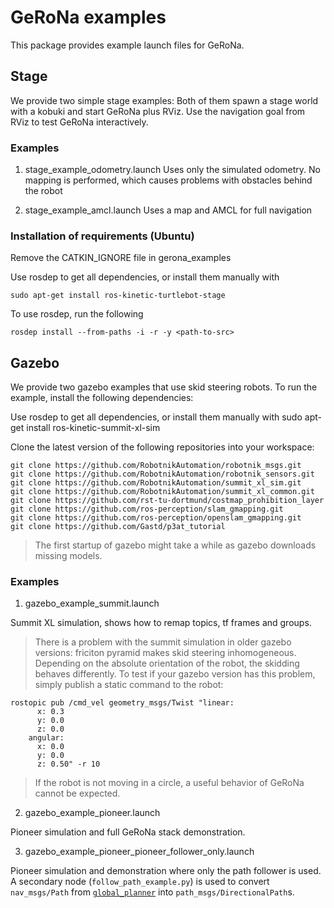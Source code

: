 # GeRoNa examples

This package provides example launch files for GeRoNa.

## Stage


We provide two simple stage examples:
Both of them spawn a stage world with a kobuki and start GeRoNa plus RViz.
Use the navigation goal from RViz to test GeRoNa interactively.

### Examples

1. stage_example_odometry.launch
    Uses only the simulated odometry. No mapping is performed, which causes problems with obstacles behind the robot

2. stage_example_amcl.launch
    Uses a map and AMCL for full navigation

### Installation of requirements (Ubuntu)

Remove the CATKIN_IGNORE file in gerona_examples

Use rosdep to get all dependencies, or install them manually with

    sudo apt-get install ros-kinetic-turtlebot-stage

To use rosdep, run the following

    rosdep install --from-paths -i -r -y <path-to-src>


## Gazebo

We provide two gazebo examples that use skid steering robots.
To run the example, install the following dependencies:

Use rosdep to get all dependencies, or install them manually with
    sudo apt-get install ros-kinetic-summit-xl-sim

Clone the latest version of the following repositories into your workspace:

    git clone https://github.com/RobotnikAutomation/robotnik_msgs.git
    git clone https://github.com/RobotnikAutomation/robotnik_sensors.git
    git clone https://github.com/RobotnikAutomation/summit_xl_sim.git
    git clone https://github.com/RobotnikAutomation/summit_xl_common.git
    git clone https://github.com/rst-tu-dortmund/costmap_prohibition_layer
    git clone https://github.com/ros-perception/slam_gmapping.git
    git clone https://github.com/ros-perception/openslam_gmapping.git
    git clone https://github.com/Gastd/p3at_tutorial

> The first startup of gazebo might take a while as gazebo downloads missing models.

### Examples

1. gazebo_example_summit.launch

Summit XL simulation, shows how to remap topics, tf frames and groups.

> There is a problem with the summit simulation in older gazebo versions: friciton pyramid makes skid steering inhomogeneous.
> Depending on the absolute orientation of the robot, the skidding behaves differently.
> To test if your gazebo version has this problem, simply publish a static command to the robot:

    rostopic pub /cmd_vel geometry_msgs/Twist "linear:
          x: 0.3
          y: 0.0
          z: 0.0
        angular:
          x: 0.0
          y: 0.0
          z: 0.50" -r 10

> If the robot is not moving in a circle, a useful behavior of GeRoNa cannot be expected.

2. gazebo_example_pioneer.launch

Pioneer simulation and full GeRoNa stack demonstration.

3. gazebo_example_pioneer_pioneer_follower_only.launch

Pioneer simulation and demonstration where only the path follower is used.
A secondary node (`follow_path_example.py`) is used to convert `nav_msgs/Path` from [`global_planner`](http://wiki.ros.org/global_planner) into `path_msgs/DirectionalPath`s.